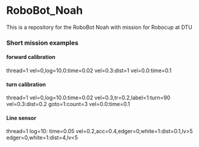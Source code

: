 # RoboBot_Noah
This is a repository for the RoboBot Noah with mission for Robocup at DTU
 

### Short mission examples
#### forward calibration

thread=1
	vel=0,log=10.0:time=0.02
	vel=0.3:dist=1
	vel=0.0:time=0.1

#### turn calibration

thread=1
	vel=0,log=10.0:time=0.02
	vel=0.3,tr=0.2,label=1:turn=90
	vel=0.3:dist=0.2
	goto=1:count=3
	vel=0.0:time=0.1

#### Line sensor

thread=1
	log=10: time=0.05
	vel=0.2,acc=0.4,edger=0,white=1:dist=0.1,lv>5
	edger=0,white=1:dist=4,lv<5